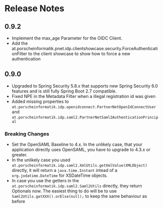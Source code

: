 # Release Notes

## 0.9.2

 - Implement the max_age Parameter for the OIDC Client.
 - Add the at.porscheinformatik.pnet.idp.clientshowcase.security.ForceAuthenticationFilter to the client showcase to show how to force a new authentication

## 0.9.0

 - Upgraded to Spring Security 5.8.x that supports new Spring Security 6.0 features and is still fully Spring Boot 2.7 compatible.
 - Fixed NPE in the Metadata Filter when a illegal registration id was given
 - Added missing properties to `at.porscheinformatik.idp.openidconnect.PartnerNetOpenIdConnectUser` and `at.porscheinformatik.idp.saml2.PartnerNetSaml2AuthenticationPrincipal`

### Breaking Changes

 - Set the OpenSAML Baseline to 4.x. In the unlikely case, that your application directly uses OpenSAML, you have to upgrade to 4.3.x or greater.
 - In the unlikely case you used `at.porscheinformatik.idp.saml2.XmlUtils.getXmlValue(XMLObject)` directly, it will return a `java.time.Instant` intead of a `org.jodatime.DateTime` for XSDateTime objects.
 - In case you use the getters in the `at.porscheinformatik.idp.saml2.Saml2Utils` directly, they return Optionals now. The easiest thing to do will be to use `Saml2Utils.getXXX().orElse(null);` to keep the same behaviour as before